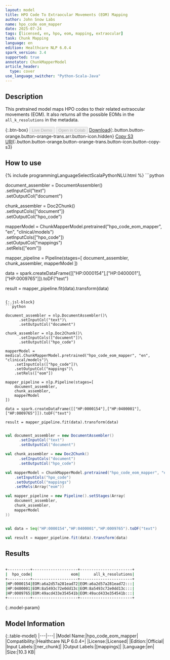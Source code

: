 ```yaml
---
layout: model
title: HPO Code To Extraocular Movements (EOM) Mapping
author: John Snow Labs
name: hpo_code_eom_mapper
date: 2025-07-24
tags: [licensed, en, hpo, eom, mapping, extraocular]
task: Chunk Mapping
language: en
edition: Healthcare NLP 6.0.4
spark_version: 3.4
supported: true
annotator: ChunkMapperModel
article_header:
  type: cover
use_language_switcher: "Python-Scala-Java"
---
```


## Description

This pretrained model maps HPO codes to their related extraocular movements (EOM). It also returns all the possible EOMs in the `all_k_resolutions` in the metadata.

{:.btn-box}
<button class="button button-orange" disabled>Live Demo</button>
<button class="button button-orange" disabled>Open in Colab</button>
[Download](https://s3.amazonaws.com/auxdata.johnsnowlabs.com/clinical/models/hpo_code_eom_mapper_en_6.0.4_3.4_1753330457178.zip){:.button.button-orange.button-orange-trans.arr.button-icon.hidden}
[Copy S3 URI](s3://auxdata.johnsnowlabs.com/clinical/models/hpo_code_eom_mapper_en_6.0.4_3.4_1753330457178.zip){:.button.button-orange.button-orange-trans.button-icon.button-copy-s3}

## How to use



<div class="tabs-box" markdown="1">
{% include programmingLanguageSelectScalaPythonNLU.html %}
```python

document_assembler = DocumentAssembler()\
      .setInputCol("text")\
      .setOutputCol("document")

chunk_assembler = Doc2Chunk()\
      .setInputCols(["document"])\
      .setOutputCol("hpo_code")

mapperModel = ChunkMapperModel.pretrained("hpo_code_eom_mapper", "en", "clinical/models")\
    .setInputCols(["hpo_code"])\
    .setOutputCol("mappings")\
    .setRels(["eom"])

mapper_pipeline = Pipeline(stages=[
    document_assembler,
    chunk_assembler,
    mapperModel
])

data = spark.createDataFrame([["HP:0000154"],["HP:0400001"],["HP:0009765"]]).toDF("text")

result = mapper_pipeline.fit(data).transform(data)

```

{:.jsl-block}
```python

document_assembler = nlp.DocumentAssembler()\
      .setInputCol("text")\
      .setOutputCol("document")

chunk_assembler = nlp.Doc2Chunk()\
      .setInputCols(["document"])\
      .setOutputCol("hpo_code")

mapperModel = medical.ChunkMapperModel.pretrained("hpo_code_eom_mapper", "en", "clinical/models")\
    .setInputCols(["hpo_code"])\
    .setOutputCol("mappings")\
    .setRels(["eom"])

mapper_pipeline = nlp.Pipeline(stages=[
    document_assembler,
    chunk_assembler,
    mapperModel
])

data = spark.createDataFrame([["HP:0000154"],["HP:0400001"],["HP:0009765"]]).toDF("text")

result = mapper_pipeline.fit(data).transform(data)

```
```scala

val document_assembler = new DocumentAssembler()
      .setInputCol("text")
      .setOutputCol("document")

val chunk_assembler = new Doc2Chunk()
      .setInputCols("document")
      .setOutputCol("hpo_code")

val mapperModel = ChunkMapperModel.pretrained("hpo_code_eom_mapper", "en", "clinical/models")
    .setInputCols("hpo_code")
    .setOutputCol("mappings")
    .setRels(Array("eom"))

val mapper_pipeline = new Pipeline().setStages(Array(
    document_assembler,
    chunk_assembler,
    mapperModel
))


val data = Seq("HP:0000154","HP:0400001","HP:0009765").toDF("text")

val result = mapper_pipeline.fit(data).transform(data)

```
</div>

## Results

```bash

+----------+--------------------+-----------------------+
|  hpo_code|                 eom|      all_k_resolutions|
+----------+--------------------+-----------------------+
|HP:0000154|EOM:a6a2d57a281ead72|EOM:a6a2d57a281ead72:::|
|HP:0400001|EOM:8a5493c72e0dd13c|EOM:8a5493c72e0dd13c:::|
|HP:0009765|EOM:49acd433e354541b|EOM:49acd433e354541b:::|
+----------+--------------------+-----------------------+

```

{:.model-param}
## Model Information

{:.table-model}
|---|---|
|Model Name:|hpo_code_eom_mapper|
|Compatibility:|Healthcare NLP 6.0.4+|
|License:|Licensed|
|Edition:|Official|
|Input Labels:|[ner_chunk]|
|Output Labels:|[mappings]|
|Language:|en|
|Size:|10.3 KB|